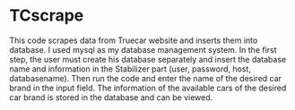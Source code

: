 # TCscrape
This code scrapes data from Truecar website and inserts them into database.
I used mysql as my database management system.
In the first step, the user must create his database separately and insert the database name and information in the Stabilizer part (user, password, host, databasename).
Then run the code and enter the name of the desired car brand in the input field.
The information of the available cars of the desired car brand is stored in the database and can be viewed.
